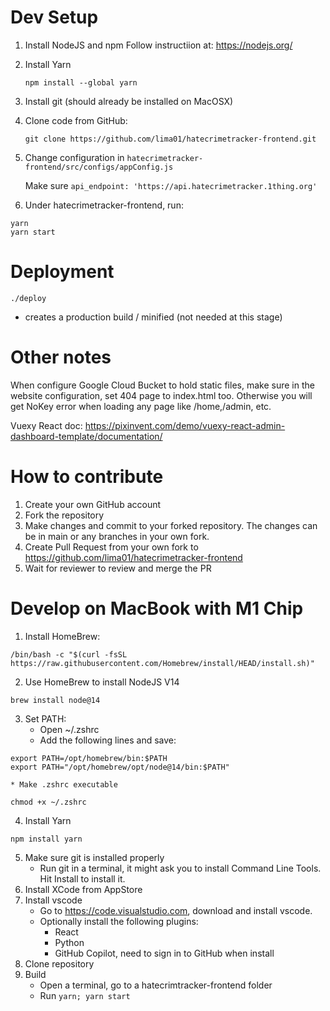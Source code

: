 # Dev Setup

1. Install NodeJS and npm
    Follow instructiion at: https://nodejs.org/
2. Install Yarn
    
    `npm install --global yarn`
3. Install git (should already be installed on MacOSX)
4. Clone code from GitHub:
    
    `git clone https://github.com/lima01/hatecrimetracker-frontend.git`

5. Change configuration in `hatecrimetracker-frontend/src/configs/appConfig.js`

    Make sure `api_endpoint: 'https://api.hatecrimetracker.1thing.org'`

6. Under hatecrimetracker-frontend, run:
```
yarn
yarn start
```

# Deployment

`./deploy`
- creates a production build / minified (not needed at this stage)

# Other notes
When configure Google Cloud Bucket to hold static files, make sure in the website configuration, 
set 404 page to index.html too. Otherwise you will get NoKey error when loading any page like /home,/admin, etc.

Vuexy React doc: https://pixinvent.com/demo/vuexy-react-admin-dashboard-template/documentation/

# How to contribute

1. Create your own GitHub account
2. Fork the repository
3. Make changes and commit to your forked repository. The changes can be in main or any branches in your own fork.
4. Create Pull Request from your own fork to https://github.com/lima01/hatecrimetracker-frontend
5. Wait for reviewer to review and merge the PR

# Develop on MacBook with M1 Chip

1. Install HomeBrew:
```
/bin/bash -c "$(curl -fsSL https://raw.githubusercontent.com/Homebrew/install/HEAD/install.sh)"
```
2. Use HomeBrew to install NodeJS V14
```
brew install node@14
```
3. Set PATH:
    * Open ~/.zshrc
    * Add the following lines and save:
```
export PATH=/opt/homebrew/bin:$PATH
export PATH="/opt/homebrew/opt/node@14/bin:$PATH"
```    
    * Make .zshrc executable
```
chmod +x ~/.zshrc
```
4. Install Yarn
```
npm install yarn
```
5. Make sure git is installed properly
    * Run git in a terminal, it might ask you to install Command Line Tools. Hit Install to install it.
6. Install XCode from AppStore
7. Install vscode
    * Go to https://code.visualstudio.com, download and install vscode.
    * Optionally install the following plugins:
        * React
        * Python
        * GitHub Copilot, need to sign in to GitHub when install
8. Clone repository
9. Build
    * Open a terminal, go to a hatecrimtracker-frontend folder
    * Run `yarn; yarn start`
